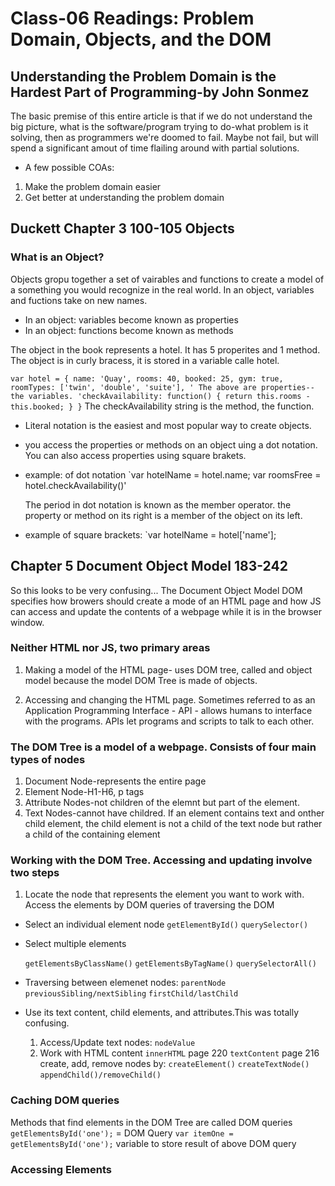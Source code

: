 # Class-06 Readings: Problem Domain, Objects, and the DOM

## Understanding the Problem Domain is the Hardest Part of Programming-by John Sonmez

The basic premise of this entire article is that if we do not understand the big picture, what is the software/program trying to do-what problem is it solving, then as programmers we're doomed to fail. Maybe not fail, but will spend a significant amout of time flailing around with partial solutions.

- A few possible COAs:

1. Make the problem domain easier
2. Get better at understanding the problem domain

## Duckett Chapter 3 100-105 Objects

### What is an Object?

Objects gropu together a set of vairables and functions to create a model of a something you would recognize in the real world. In an object, variables and fuctions take on new names.

- In an object: variables become known as properties
- In an object: functions become known as methods

The object in the book represents a hotel. It has 5 properites and 1 method. The object is in curly bracess, it is stored in a variable calle hotel.

`var hotel = {
  name: 'Quay',
  rooms: 40,
  booked: 25,
  gym: true,
  roomTypes: ['twin', 'double', 'suite'],
  '
  The above are properties--the variables.
  'checkAvailability: function() {
    return this.rooms - this.booked;
  }
}`
The checkAvailability string is the method, the function.

- Literal notation is the easiest and most popular way to create objects.
- you access the properties or methods on an object uing a dot notation. You can also access properties using square brakets.

- example: of dot notation
`var hotelName = hotel.name;
  var roomsFree = hotel.checkAvailability()'

  The period in dot notation is known as the member operator. the property or method on its right is a member of the object on its left.

- example of square brackets:
`var hotelName = hotel['name'];

## Chapter 5 Document Object Model 183-242

So this looks to be very confusing...
The Document Object Model DOM specifies how browers should create a mode of an HTML page and how JS can access and update the contents of a webpage while it is in the browser window.

### Neither HTML nor JS, two primary areas

1. Making a model of the HTML page- uses DOM tree, called and object model because the model DOM Tree is made of objects.

2. Accessing and changing the HTML page. Sometimes referred to as an Application Programming Interface - API - allows humans to interface with the programs. APIs let programs and scripts to talk to each other.

### The DOM Tree is a model of a webpage. Consists of four main types of nodes

1. Document Node-represents the entire page
2. Element Node-H1-H6, p tags
3. Attribute Nodes-not children of the elemnt but part of the element.
4. Text Nodes-cannot have childred. If an element contains text and onther child element, the child element is not a child of the text node but rather a child of the containing element

### Working with the DOM Tree. Accessing and updating involve two steps

1. Locate the node that represents the element you want to work with. Access the elements by DOM queries of traversing the DOM

- Select an individual element node
    `getElementById()`
    `querySelector()`

- Select multiple elements

    `getElementsByClassName()`
    `getElementsByTagName()`
    `querySelectorAll()`

- Traversing between elemenet nodes:
    `parentNode`
    `previousSibling/nextSibling`
    `firstChild/lastChild`

- Use its text content, child elements, and attributes.This was totally confusing.

  1. Access/Update text nodes:
      `nodeValue`
  2. Work with HTML content
    `innerHTML` page 220
    `textContent` page 216
    create, add, remove nodes by:
    `createElement()`
    `createTextNode()`
    `appendChild()/removeChild()`

### Caching DOM queries

Methods that find elements in the DOM Tree are called DOM queries
  `getElementsById('one');` = DOM Query
  `var itemOne = getElementsById('one');` variable to store result of above DOM query

### Accessing Elements
